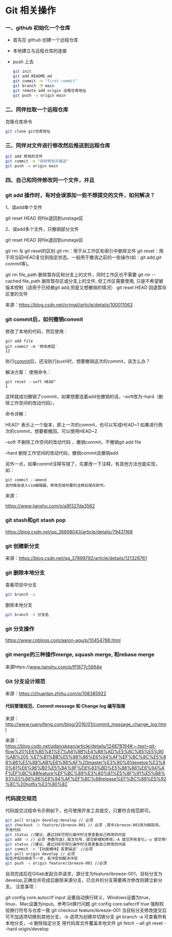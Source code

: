 # Git 相关操作

### 一、github 初始化一个仓库

- 首先在 github 创建一个远程仓库

- 本地建立与远程仓库的连接

- push 上去

  ```bash
  git init
  git add README.md
  git commit -m "first commit"
  git branch -M main
  git remote add origin 远程仓库地址
  git push -u origin main
  ```



### 二、同伴拉取一个远程仓库 

克隆仓库命令

```bash
git clone git仓库地址
```

### 三、同伴对文件进行修改然后推送到远程仓库



```bash
git add 修改的文件
git commit -m "同伴修改并推送"
git push -u origin main
```



### 四、自己和同伴修改同一个文件，并且









### git add 操作时，有时会误添加一些不想提交的文件，如何解决？

1、误add单个文件

git reset HEAD 将file退回到unstage区

2、误add多个文件，只撤销部分文件

git reset HEAD 将file退回到unstage区

git rm 与 git reset的区别
git rm：用于从工作区和索引中删除文件
git reset：用于将当前HEAD复位到指定状态。一般用于撤消之前的一些操作(如：git add,git commit等)。

git rm file_path 删除暂存区和分支上的文件，同时工作区也不需要
git rm --cached file_path 删除暂存区或分支上的文件, 但工作区需要使用, 只是不希望被版本控制（适用于已经被git add,但是又想撤销的情况）
git reset HEAD 回退暂存区里的文件

来源：https://blog.csdn.net/crjmail/article/details/100011063



### git commit后，如何撤销commit

修改了本地的代码，然后使用：

```
git add file
git commit -m '修改原因'
12
```

执行[commit](https://so.csdn.net/so/search?q=commit&spm=1001.2101.3001.7020)后，还没执行push时，想要撤销这次的commit，该怎么办？

解决方案：
使用命令：

```
git reset --soft HEAD^
1
```

这样就成功撤销了commit，如果想要连着add也撤销的话，–soft改为–hard（删除工作空间的改动代码）。

命令详解：

HEAD^ 表示上一个版本，即上一次的commit，也可以写成HEAD~1
如果进行两次的commit，想要都撤回，可以使用HEAD~2

–soft
不删除工作空间的改动代码 ，撤销commit，不撤销git add file

–hard
删除工作空间的改动代码，撤销commit且撤销add

另外一点，如果commit注释写错了，先要改一下注释，有其他方法也能实现，如：

```
git commit --amend
这时候会进入vim编辑器，修改完成你要的注释后保存即可。
```

来源：

https://www.jianshu.com/p/a9f327da3562





### git stash和git stash pop



https://blog.csdn.net/qq_36898043/article/details/79431168





### git 创建新分支

来源：https://blog.csdn.net/qq_37899792/article/details/121328761







### git 删除本地分支

查看项目中分支

```bash
git branch -a
```



删除本地分支



```bash
git branch -d 分支名
```





### git 分支操作



https://www.cnblogs.com/aaron-agu/p/10454788.html





### git merge的三种操作merge, squash merge, 和rebase merge

来源https://www.jianshu.com/p/ff1877c5864e







### Git 分支设计规范

来源：https://zhuanlan.zhihu.com/p/108385922

#### 代码管理规范、Commit message 和 Change log 编写指南



来源：http://www.ruanyifeng.com/blog/2016/01/commit_message_change_log.html



来源：https://blog.csdn.net/adaivskean/article/details/124878194#:~:text=git-flow%20%E6%B5%81%E7%A8%8B%E4%B8%AD%E5%8C%85%E5%90%AB%205,%E7%B1%BB%E5%88%86%E6%94%AF%EF%BC%8C%E5%88%86%E5%88%AB%E6%98%AF%20master%E3%80%81develop%E3%80%81%E6%96%B0%E5%8A%9F%E8%83%BD%E5%88%86%E6%94%AF%EF%BC%88feature%EF%BC%89%E3%80%81%E5%8F%91%E5%B8%83%E5%88%86%E6%94%AF%EF%BC%88release%EF%BC%89%E5%92%8C%20hotfix%E3%80%82



### 代码提交规范



代码提交过程命令示例如下，也可使用开发工具提交，只要符合规范即可。

```bash
git pull origin develop:develop // 必须
git checkout -b feature/ibreeze-001 // 必须 ,其中ibreeze-001改为缺陷号。
开发代码
git status //建议，通过IDE可视化操作时注意查看自己修改的内容
git add -A // 必须 参数可选(.英文句号，提交新增和修改;-A 提交所有变化;-u 提交修改和删除，不包括新建)，可以指定文件名
git status //建议，通过IDE可视化操作时注意查看自己修改的内容
git commit -m ‘【功能模块】变更描述’ //必须
git pull origin develop // 必须
如无冲突则继续下一步，有冲突则解决冲突
git push -u origin feature/ibreeze-001 //必须


```

自测完成后在Gitlab发起合并请求，源分支为feature/ibreeze-001，目标分支为develop,正确合并完成后删除来源分支，已合并的分支需要再次修改则建立新分支。
注意事项：

git config core.autocrlf input
设置自动换行转义，Windows设置为true，linux、Mac设置为input。参考Git换行问题
git config core.safecrlf true
强制校验换行符号与仓库一致
git checkout feature/ibreeze-001
当目标分支修改提交后可不加选项切换到其他分支，-b 选项为创建并切换分支
git branch -a 可查看所有本地分支，-d 删除指定分支
用代码库文件覆盖本地文件
git fetch --all
git reset --hard origin/develop
